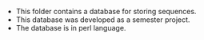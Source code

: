 - This folder contains a database for storing sequences. 
- This database was developed as a semester project.
- The database is in perl language.
